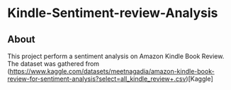 # Kindle-Sentiment-review-Analysis

## About 
This project perform a sentiment analysis on Amazon Kindle Book Review. The dataset was gathered from (https://www.kaggle.com/datasets/meetnagadia/amazon-kindle-book-review-for-sentiment-analysis?select=all_kindle_review+.csv)[Kaggle]
